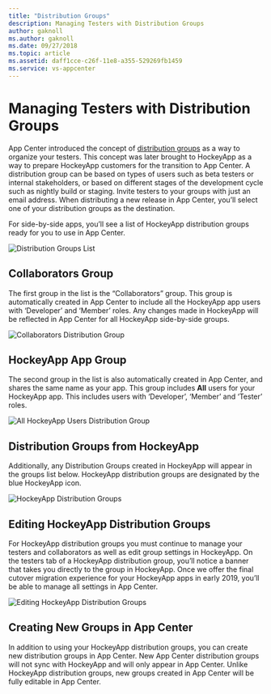 ```yaml
---
title: "Distribution Groups"
description: Managing Testers with Distribution Groups
author: gaknoll
ms.author: gaknoll
ms.date: 09/27/2018
ms.topic: article
ms.assetid: daff1cce-c26f-11e8-a355-529269fb1459
ms.service: vs-appcenter
---
```


# Managing Testers with Distribution Groups

App Center introduced the concept of [distribution groups](~/distribution/groups) as a way to organize your testers. This concept was later brought to HockeyApp as a way to prepare HockeyApp customers for the transition to App Center. A distribution group can be based on types of users such as beta testers or internal stakeholders, or based on different stages of the development cycle such as nightly build or staging. Invite testers to your groups with just an email address. When distributing a new release in App Center, you’ll select one of your distribution groups as the destination. 

For side-by-side apps, you’ll see a list of HockeyApp distribution groups ready for you to use in App Center. 

![Distribution Groups List](~/migration/hockeyapp/images/sxs-all-groups.png)

## Collaborators Group

The first group in the list is the “Collaborators” group. This group is automatically created in App Center to include all the HockeyApp app users with ‘Developer’ and ‘Member’ roles. Any changes made in HockeyApp will be reflected in App Center for all HockeyApp side-by-side groups. 

![Collaborators Distribution Group](~/migration/hockeyapp/images/sxs-collab-group.png)

## HockeyApp App Group

The second group in the list is also automatically created in App Center, and shares the same name as your app. This group includes **All** users for your HockeyApp app. This includes users with ‘Developer’, ‘Member’ and ‘Tester’ roles. 

![All HockeyApp Users Distribution Group](~/migration/hockeyapp/images/sxs-app-group.png)

## Distribution Groups from HockeyApp

Additionally, any Distribution Groups created in HockeyApp will appear in the groups list below. HockeyApp distribution groups are designated by the blue HockeyApp icon. 

![HockeyApp Distribution Groups](~/migration/hockeyapp/images/sxs-hockeyapp-groups.png)

## Editing HockeyApp Distribution Groups

For HockeyApp distribution groups you must continue to manage your testers and collaborators as well as edit group settings in HockeyApp. On the testers tab of a HockeyApp distribution group, you’ll notice a banner that takes you directly to the group in HockeyApp. Once we offer the final cutover migration experience for your HockeyApp apps in early 2019, you’ll be able to manage all settings in App Center. 

![Editing HockeyApp Distribution Groups](~/migration/hockeyapp/images/sxs-open-in-hockeyapp.png)

## Creating New Groups in App Center

In addition to using your HockeyApp distribution groups, you can create new distribution groups in App Center. New App Center distribution groups will not sync with HockeyApp and will only appear in App Center. Unlike HockeyApp distribution groups, new groups created in App Center will be fully editable in App Center.
